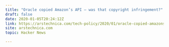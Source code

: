 ```yaml
---
title: "Oracle copied Amazon’s API – was that copyright infringement?"
draft: false
date: 2020-01-05T20:24:12Z
link: https://arstechnica.com/tech-policy/2020/01/oracle-copied-amazons-api-was-that-copyright-infringement/?utm_medium=RSS&utm_source=hune
site: arstechnica.com
topic: Hacker News  

---
```

